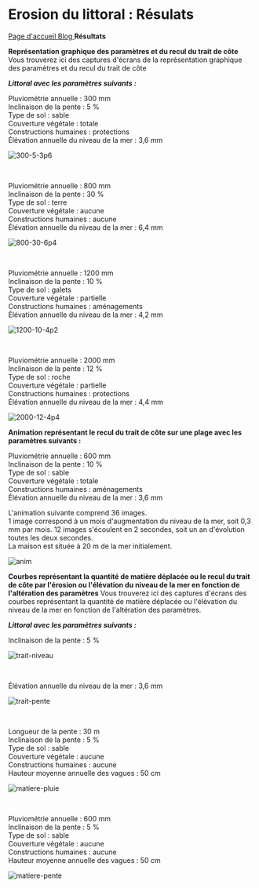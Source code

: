 # Erosion du littoral : Résulats

<a href="https://dynamic-g7-pcgi-23-1b.github.io/erosion-du-littoral/index.html"> Page d'accueil </a> <a href="https://dynamic-g7-pcgi-23-1b.github.io/erosion-du-littoral/blog.html"> Blog </a> **Résultats**

**Représentation graphique des paramètres et du recul du trait de côte**
Vous trouverez ici des captures d'écrans de la représentation graphique des paramètres et du recul du trait de côte


***Littoral avec les paramètres suivants :***

Pluviométrie annuelle : 300 mm  
Inclinaison de la pente : 5 %  
Type de sol : sable  
Couverture végétale : totale  
Constructions humaines : protections  
Élévation annuelle du niveau de la mer : 3,6 mm  

![300-5-3p6](https://raw.githubusercontent.com/DYNAMIC-G7-PCGI-23-1B/erosion-du-littoral/main/images/300-5-3p6.png)

&nbsp;

Pluviométrie annuelle : 800 mm  
Inclinaison de la pente : 30 %  
Type de sol : terre  
Couverture végétale : aucune  
Constructions humaines : aucune  
Élévation annuelle du niveau de la mer : 6,4 mm  

![800-30-6p4](https://raw.githubusercontent.com/DYNAMIC-G7-PCGI-23-1B/erosion-du-littoral/main/images/800-30-6p4.png)

&nbsp;

Pluviométrie annuelle : 1200 mm  
Inclinaison de la pente : 10 %  
Type de sol : galets  
Couverture végétale : partielle  
Constructions humaines : aménagements  
Élévation annuelle du niveau de la mer : 4,2 mm  

![1200-10-4p2](https://raw.githubusercontent.com/DYNAMIC-G7-PCGI-23-1B/erosion-du-littoral/main/images/1200-10-4p2.png)

&nbsp;

Pluviométrie annuelle : 2000 mm  
Inclinaison de la pente : 12 %  
Type de sol : roche  
Couverture végétale : partielle  
Constructions humaines : protections  
Élévation annuelle du niveau de la mer : 4,4 mm  

![2000-12-4p4](https://raw.githubusercontent.com/DYNAMIC-G7-PCGI-23-1B/erosion-du-littoral/main/images/2000-12-4p4.png)

**Animation représentant le recul du trait de côte sur une plage avec les paramètres suivants :**

Pluviométrie annuelle : 600 mm  
Inclinaison de la pente : 10 %  
Type de sol : sable  
Couverture végétale : totale  
Constructions humaines : aménagements  
Élévation annuelle du niveau de la mer : 3,6 mm  

L'animation suivante comprend 36 images.  
1 image correspond à un mois d'augmentation du niveau de la mer, soit 0,3 mm par mois. 
12 images s'écoulent en 2 secondes, soit un an d'évolution toutes les deux secondes.  
La maison est située à 20 m de la mer initialement.  

![anim](https://raw.githubusercontent.com/DYNAMIC-G7-PCGI-23-1B/erosion-du-littoral/main/images/anim.gif)

**Courbes représentant la quantité de matière déplacée ou le recul du trait de côte par l'érosion ou l'élévation du niveau de la mer en fonction de l'altération des paramètres**
Vous trouverez ici des captures d'écrans des courbes représentant la quantité de matière déplacée ou l'élévation du niveau de la mer en fonction de l'altération des paramètres.


***Littoral avec les paramètres suivants :***

Inclinaison de la pente : 5 %

![trait-niveau](https://raw.githubusercontent.com/DYNAMIC-G7-PCGI-23-1B/erosion-du-littoral/main/images/trait-niveau.png)

&nbsp;

Élévation annuelle du niveau de la mer : 3,6 mm

![trait-pente](https://raw.githubusercontent.com/DYNAMIC-G7-PCGI-23-1B/erosion-du-littoral/main/images/trait-pente.png)

&nbsp;

Longueur de la pente : 30 m  
Inclinaison de la pente : 5 %  
Type de sol : sable  
Couverture végétale : aucune  
Constructions humaines : aucune  
Hauteur moyenne annuelle des vagues : 50 cm  

![matiere-pluie](https://raw.githubusercontent.com/DYNAMIC-G7-PCGI-23-1B/erosion-du-littoral/main/images/matiere-pluie.png)

&nbsp;

Pluviométrie annuelle : 600 mm  
Inclinaison de la pente : 5 %  
Type de sol : sable  
Couverture végétale : aucune  
Constructions humaines : aucune  
Hauteur moyenne annuelle des vagues : 50 cm  

![matiere-pente](https://raw.githubusercontent.com/DYNAMIC-G7-PCGI-23-1B/erosion-du-littoral/main/images/matiere-pente.png)
